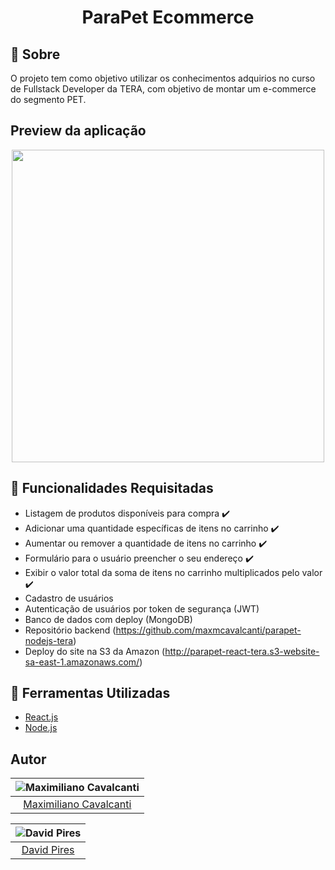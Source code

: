 <h1 align="center" >
  <p>
    ParaPet Ecommerce<br>

  </p>
</h1>

## 📕 Sobre

O projeto tem como objetivo utilizar os conhecimentos adquirios no curso de Fullstack Developer da TERA, com objetivo de montar um e-commerce do segmento PET.

## Preview da aplicação

<p align="center">
<img src="https://user-images.githubusercontent.com/95191637/190280649-e1ce6fe4-16b2-4c8d-8901-f038c9e8f336.png" width="500"/><br>
</p>


## 📝 Funcionalidades Requisitadas
- Listagem de produtos  disponíveis para compra ✔️
- Adicionar uma quantidade específicas de itens no carrinho ✔️
- Aumentar ou remover a quantidade de itens no carrinho ✔️
- Formulário para o usuário preencher o seu endereço ✔️
- Exibir o valor total da soma de itens no carrinho multiplicados pelo valor ✔️
- Cadastro de usuários
- Autenticação de usuários por token de segurança (JWT)
- Banco de dados com deploy (MongoDB)
- Repositório backend (https://github.com/maxmcavalcanti/parapet-nodejs-tera)
- Deploy do site na S3 da Amazon (http://parapet-react-tera.s3-website-sa-east-1.amazonaws.com/)

## 🔧 Ferramentas Utilizadas

- [React.js](https://reactjs.org/)
- [Node.js](https://nodejs.org/en/)



## Autor
| ![Maximiliano Cavalcanti](https://avatars.githubusercontent.com/u/95191637?v=4&s=150)|
|:---------------------:|
|  [Maximiliano Cavalcanti](https://github.com/maxmcavalcanti/)   |

| ![David Pires](https://avatars.githubusercontent.com/u/93953738?v=4&s=150)|
|:---------------------:|
|  [David Pires](https://github.com/daviidpires)   |
